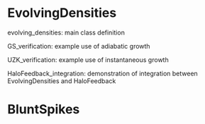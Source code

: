 # EvolvingDensities

evolving_densities: main class definition

GS_verification: example use of adiabatic growth

UZK_verification: example use of instantaneous growth

HaloFeedback_integration: demonstration of integration between EvolvingDensities and HaloFeedback
# BluntSpikes
